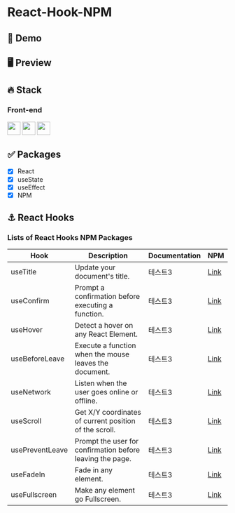 # React-Hook-NPM

## 🔗 Demo

## 🖥 Preview

## 🔥 Stack
### Front-end
<img height="30" src="https://img.shields.io/badge/React-black?style=for-the-badge&logo=React&logoColor=#61DAFB"/> <img height="30" src="https://img.shields.io/badge/Javascript-black?style=for-the-badge&logo=Javascript&logoColor=F7DF1E"/>
<img height="30" src="https://img.shields.io/badge/npm-CB3837?style=for-the-badge&logo=npm&logoColor=white" />

## ✅ Packages
- [x] React
- [x] useState
- [x] useEffect
- [x] NPM

## ⚓ React Hooks
### Lists of React Hooks NPM Packages
Hook|Description|Documentation|NPM|
|------|---|---|---|
|useTitle|Update your document's title.|테스트3|<a href="https://www.npmjs.com/package/@gitgw/use-title">Link</a>|
|useConfirm|Prompt a confirmation before executing a function.|테스트3|<a href="https://www.npmjs.com/package/@gitgw/use-confirm">Link</a>|
|useHover|Detect a hover on any React Element.|테스트3|<a href="https://www.npmjs.com/package/@gitgw/use-hover">Link</a>|
|useBeforeLeave|Execute a function when the mouse leaves the document.|테스트3|<a href="https://www.npmjs.com/package/@gitgw/use-before-leave">Link</a>|
|useNetwork|Listen when the user goes online or offline.|테스트3|<a href="https://www.npmjs.com/package/@gitgw/use-network">Link</a>|
|useScroll|Get X/Y coordinates of current position of the scroll.|테스트3|<a href="https://www.npmjs.com/package/@gitgw/use-scroll">Link</a>|
|usePreventLeave|Prompt the user for confirmation before leaving the page.|테스트3|<a href="https://www.npmjs.com/package/@gitgw/use-prevent-leave">Link</a>|
|useFadeIn|Fade in any element.|테스트3|<a href="https://www.npmjs.com/package/@gitgw/use-fade-in">Link</a>|
|useFullscreen|Make any element go Fullscreen.|테스트3|<a href="https://www.npmjs.com/package/@gitgw/use-fullscreen">Link</a>|
